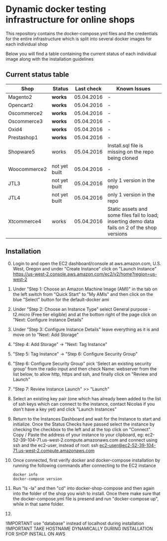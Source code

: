 # Dynamic docker testing infrastructure for online shops

This repository contains the docker-compose.yml files and the credentials for the entire infrastructure which is split into several docker images for each individual shop

Below you will find a table containing the current status of each individual image along with the installation guidelines

## Current status table

| Shop         	| Status            	| Last check 	| Known Issues                                                                                   	|
|--------------	|-------------------	|------------	|------------------------------------------------------------------------------------------------	|
| Magento2     	| **works**             | 05.04.2016 	| -                                                                                              	|
| Opencart2    	| **works**             | 05.04.2016 	| -                                                                                              	|
| Oscommerce2  	| **works**             | 05.04.2016 	| -                                                                                              	|
| Oscommerce3  	| **works**             | 05.04.2016 	| -                                                                                              	|
| Oxid4        	| **works**             | 05.04.2016 	| -                                                                                              	|
| Prestashop1  	| **works**             | 05.04.2016 	| -                                                                                              	|
| Shopware5    	| works				 	| 05.04.2016 	| Install.sql file is missing on the repo being cloned                                           	|
| Woocommerce2 	| not yet built         | 05.04.2016 	| -                                                                                              	|
| JTL3         	| not yet built         | 05.04.2016 	| only 1 version in the repo                                                                     	|
| JTL4         	| not yet built         | 05.04.2016 	| only 1 version in the repo                                                                     	|
| Xtcommerce4  	| works				 	| 05.04.2016 	| Static assets and some files fail to load; inserting demo data fails on 2 of the shop versions 	|





## Installation
0. Login to and open the EC2 dashboard/console at aws.amazon.com, U.S. West, Oregon and under "Create Instance" click on "Launch Instance"
https://us-west-2.console.aws.amazon.com/ec2/v2/home?region=us-west-2

1. Under "Step 1: Choose an Amazon Machine Image (AMI)" in the tab on the left switch from "Quick Start" to "My AMIs" and then click on the blue "Select" button for the default-docker ami

2. Under "Step 2: Choose an Instance Type" select General purpose - t2.micro (Free tier eligible) and at the bottom right of the page click on "Next: Configure Instance Details"

3. Under "Step 3: Configure Instance Details" leave everything as it is and move on to "Next: Add Storage"

4. "Step 4: Add Storage" -> "Next: Tag Instance"

5. "Step 5: Tag Instance" -> "Step 6: Configure Security Group"

6. "Step 6: Configure Security Group" pick 'Select an existing security group' from the radio input and then check Name: webserver from the list below, to allow http, https and ssh, and finally click on "Review and Launch"

7. "Step 7: Review Instance Launch" >> "Launch"

8. Select an existing key pair (one which has already been added to the list of ssh keys which can connect to the instance, contact Nicolas if you don't have a key yet) and click "Launch Instances"

9. Return to the Instances Dashboard and wait for the Instance to start and initialize. Once the Status Checks have passed select the instance by checking the checkbox to the left and at the top click on "Connect". Copy / Paste the address of your instance to your clipboard, eg: ec2-52-39-104-71.us-west-2.compute.amazonaws.com and connect using ssh and the ec2-user, instead of root: ssh ec2-user@ec2-52-39-104-71.us-west-2.compute.amazonaws.com


10. Once connected, first verify docker and docker-compose installation by running the following commands after connecting to the EC2 instance

	`docker info`  
	`docker-compose version`  

11. Run "ls -la" and then "cd" into docker-shop-compose and then again into the folder of the shop you wish to install. Once there make sure that the docker-compose.yml file is presend and run "docker-compose up", while in that same folder.

12. 


!IMPORTANT use "database" instead of localhost during installation
!IMPORTANT TAKE HOSTNAME DYNAMICALLY DURING INSTALLATION FOR SHOP INSTALL ON AWS